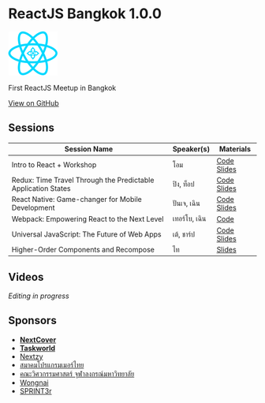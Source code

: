 # ReactJS Bangkok 1.0.0
<img src="reactbkk-logo.png" alt="React Bangkok Logo" width="100">

First ReactJS Meetup in Bangkok

[View on GitHub](https://github.com/reactbkk/1.0.0)

## Sessions

| Session Name | Speaker(s) | Materials |
| ------------ | ---------- | --------- |
| Intro to React + Workshop | โอม | [Code](https://github.com/buffaly/intro-react-bkk-1.0.0) [Slides](./slide-intro-reactJS.pdf) |
| Redux: Time Travel Through the Predictable Application States | ปิง, ท็อป | [Code](https://github.com/reactbkk/IntroToRedux) [Slides](https://docs.google.com/presentation/d/1JhbEPAnpfGy6avahIMaRVxc0p-6GiHfrVre4Dx0rxD0/edit#slide=id.g166487f2ab_5_96) |
| React Native: Game-changer for Mobile Development | ปันเจ, เฉิน | [Code](https://github.com/Ranatchai/react-native-bkk-example) [Slides](./react-native.pdf) |
| Webpack: Empowering React to the Next Level | เทอร์โบ, เฉิน | [Code](https://github.com/turboza/reactbkk-webpack-example) |
| Universal JavaScript: The Future of Web Apps | เต้, ชาร์ป | [Code](https://github.com/reactbkk/reactjs-bangkok-universal) [Slides](./universal-web-apps.pdf) |
| Higher-Order Components and Recompose | ไท | [Slides](./higher-order-components.pdf) |

## Videos
*Editing in progress*


## Sponsors

- **[NextCover](https://nextcover.co)**
- **[Taskworld](https://taskworld.com)**
- [Nextzy](https://nextzy.me/)
- [สมาคมโปรแกรมเมอร์ไทย](http://thaiprogrammer.org/)
- [คณะวิศวกรรมศาสตร์ จุฬาลงกรณ์มหาวิทยาลัย](http://www.eng.chula.ac.th)
- [Wongnai](https://www.wongnai.com/)
- [SPRINT3r](http://sprint3r.com/)
